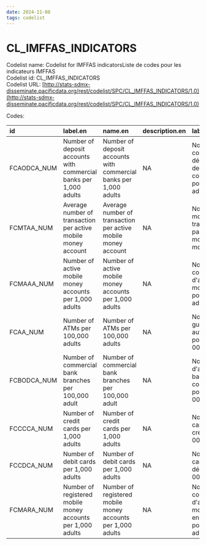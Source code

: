 ```yaml
---
date: 2024-11-08
tags: codelist
---
```


# CL_IMFFAS_INDICATORS

Codelist name: Codelist for IMFFAS indicatorsListe de codes pour les indicateurs IMFFAS  
Codelist id: CL_IMFFAS_INDICATORS  
Codelist URL: [http://stats-sdmx-disseminate.pacificdata.org/rest/codelist/SPC/CL_IMFFAS_INDICATORS/1.0](http://stats-sdmx-disseminate.pacificdata.org/rest/codelist/SPC/CL_IMFFAS_INDICATORS/1.0)  

Codes:  

|id          |label.en                                                          |name.en                                                           |description.en |label.fr                                                                     |name.fr                                                                      |description.fr |
|:-----------|:-----------------------------------------------------------------|:-----------------------------------------------------------------|:--------------|:----------------------------------------------------------------------------|:----------------------------------------------------------------------------|:--------------|
|FCAODCA_NUM |Number of deposit accounts with commercial banks per 1,000 adults |Number of deposit accounts with commercial banks per 1,000 adults |NA             |Nombre de comptes de dépôt auprès de banques commerciales pour 1 000 adultes |Nombre de comptes de dépôt auprès de banques commerciales pour 1 000 adultes |NA             |
|FCMTAA_NUM  |Average number of transaction per active mobile money account     |Average number of transaction per active mobile money account     |NA             |Nombre moyen de transactions par compte mobile money actif                   |Nombre moyen de transactions par compte mobile money actif                   |NA             |
|FCMAAA_NUM  |Number of active mobile money accounts per 1,000 adults           |Number of active mobile money accounts per 1,000 adults           |NA             |Nombre de comptes d'argent mobile actifs pour 1 000 adultes                  |Nombre de comptes d'argent mobile actifs pour 1 000 adultes                  |NA             |
|FCAA_NUM    |Number of ATMs per 100,000 adults                                 |Number of ATMs per 100,000 adults                                 |NA             |Nombre de guichets automatiques pour 100 000 adultes                         |Nombre de guichets automatiques pour 100 000 adultes                         |NA             |
|FCBODCA_NUM |Number of commercial bank branches per 100,000 adult              |Number of commercial bank branches per 100,000 adult              |NA             |Nombre d'agences bancaires commerciales pour 100 000 adultes                 |Nombre d'agences bancaires commerciales pour 100 000 adultes                 |NA             |
|FCCCCA_NUM  |Number of credit cards per 1,000 adults                           |Number of credit cards per 1,000 adults                           |NA             |Nombre de cartes de crédit pour 1 000 adultes                                |Nombre de cartes de crédit pour 1 000 adultes                                |NA             |
|FCCDCA_NUM  |Number of debit cards per 1,000 adults                            |Number of debit cards per 1,000 adults                            |NA             |Nombre de cartes de débit pour 1 000 adultes                                 |Nombre de cartes de débit pour 1 000 adultes                                 |NA             |
|FCMARA_NUM  |Number of registered mobile money accounts per 1,000 adults       |Number of registered mobile money accounts per 1,000 adults       |NA             |Nombre de comptes d'argent mobile enregistrés pour 1 000 adultes             |Nombre de comptes d'argent mobile enregistrés pour 1 000 adultes             |NA             |
